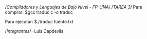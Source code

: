 /*Compiladores y Lenguajes de Bajo Nivel - FP-UNA*/
/*TAREA 3*/
Para compilar: $gcc traduc.c -o traduc

Para ejecutar: $./traduc fuente.txt

/*Integrantes*/
-Luis Capdevila
